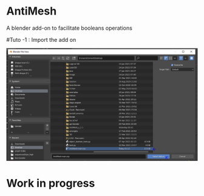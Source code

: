 # AntiMesh
A blender add-on to facilitate booleans operations

#Tuto
-1 : Import the add on

![alt text](https://github.com/LightAnge/AntiMesh/blob/main/images/addon_install.PNG?raw=true)




# Work in progress

